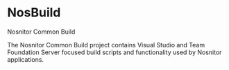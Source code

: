 # NosBuild
Nosnitor Common Build

The Nosnitor Common Build project contains Visual Studio and Team Foundation Server focused build scripts and functionality used by Nosnitor applications.

